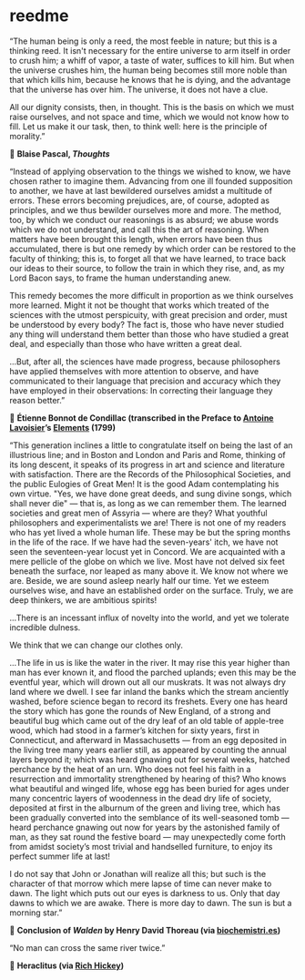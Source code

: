 # reedme

“The human being is only a reed, the most feeble in nature; but this is a thinking reed. It isn't necessary for the entire universe to arm itself in order to crush him; a whiff of vapor, a taste of water, suffices to kill him. But when the universe crushes him, the human being becomes still more noble than that which kills him, because he knows that he is dying, and the advantage that the universe has over him. The universe, it does not have a clue.

All our dignity consists, then, in thought. This is the basis on which we must raise ourselves, and not space and time, which we would not know how to fill. Let us make it our task, then, to think well: here is the principle of morality.”

:beginner: __Blaise Pascal, _Thoughts___

“Instead of applying observation to the things we wished to know, we have chosen rather to imagine them. Advancing from one ill founded supposition to another, we have at last bewildered ourselves amidst a multitude of errors. These errors becoming prejudices, are, of course, adopted as principles, and we thus bewilder ourselves more and more. The method, too, by which we conduct our reasonings is as absurd; we abuse words which we do not understand, and call this the art of reasoning. When matters have been brought this length, when errors have been thus accumulated, there is but one remedy by which order can be restored to the faculty of thinking; this is, to forget all that we have learned, to trace back our ideas to their source, to follow the train in which they rise, and, as my Lord Bacon says, to frame the human understanding anew.

This remedy becomes the more difficult in proportion as we think ourselves more learned. Might it not be thought that works which treated of the sciences with the utmost perspicuity, with great precision and order, must be understood by every body? The fact is, those who have never studied any thing will understand them better than those who have studied a great deal, and especially than those who have written a great deal.

…But, after all, the sciences have made progress, because philosophers have applied themselves with more attention to observe, and have communicated to their language that precision and accuracy which they have employed in their observations: In correcting their language they reason better.”

:beginner: __Étienne Bonnot de Condillac (transcribed in the Preface to [Antoine Lavoisier](https://en.wikipedia.org/wiki/Antoine_Lavoisier)’s [Elements](https://archive.org/details/elementschemist00kerrgoog) (1799)__

“This generation inclines a little to congratulate itself on being the last of an illustrious line;
and in Boston and London and Paris and Rome, thinking of its long descent, it speaks of its progress in art and science and literature with satisfaction. There are the Records of the Philosophical Societies, and the public Eulogies of Great Men! It is the good Adam contemplating his own virtue. "Yes, we have done great deeds, and sung divine songs, which shall never die" — that is, as long as we can remember them. The learned societies and great men of Assyria — where are they? What youthful philosophers and experimentalists we are! There is not one of my readers who has yet lived a whole human life. These may be but the spring months in the life of the race. If we have had the seven-years' itch, we have not seen the seventeen-year locust yet in Concord. We are acquainted with a mere pellicle of the globe on which we live. Most have not delved six feet beneath the surface, nor leaped as many above it. We know not where we are. Beside, we are sound asleep nearly half our time. Yet we esteem ourselves wise, and have an established order on the surface. Truly, we are deep thinkers, we are ambitious spirits!

…There is an incessant influx of novelty into the world, and yet we tolerate incredible dulness.

We think that we can change our clothes only.

…The life in us is like the water in the river. It may rise this year higher than man has ever known it, and flood the parched uplands; even this may be the eventful year, which will drown out all our muskrats. It was not always dry land where we dwell. I see far inland the banks which the stream anciently washed, before science began to record its freshets. Every one has heard the story which has gone the rounds of New England, of a strong and beautiful bug which came out of the dry leaf of an old table of apple-tree wood, which had stood in a farmer’s kitchen for sixty years, first in Connecticut, and afterward in Massachusetts — from an egg deposited in the living tree many years earlier still, as appeared by counting the annual layers beyond it; which was heard gnawing out for several weeks, hatched perchance by the heat of an urn. Who does not feel his faith in a resurrection and immortality strengthened by hearing of this? Who knows what beautiful and winged life, whose egg has been buried for ages under many concentric layers of woodenness in the dead dry life of society, deposited at first in the alburnum of the green and living tree, which has been gradually converted into the semblance of its well-seasoned tomb — heard perchance gnawing out now for years by the astonished family of man, as they sat round the festive board — may unexpectedly come forth from amidst society’s most trivial and handselled furniture, to enjoy its perfect summer life at last!

I  do not say that John or Jonathan will realize all this; but such is the character of that morrow which mere lapse of time can never make to dawn. The light which puts out our eyes is darkness to us. Only that day dawns to which we are awake. There is more day to dawn. The sun is but a morning star.”

:beginner: __Conclusion of _Walden_ by Henry David Thoreau (via [biochemistri.es](biochemistri.es/Walden))__

“No man can cross the same river twice.”

:beginner: __Heraclitus (via [Rich Hickey](https://github.com/matthiasn/talk-transcripts/blob/master/Hickey_Rich/AreWeThereYet.md#user-content-slide-19))__
